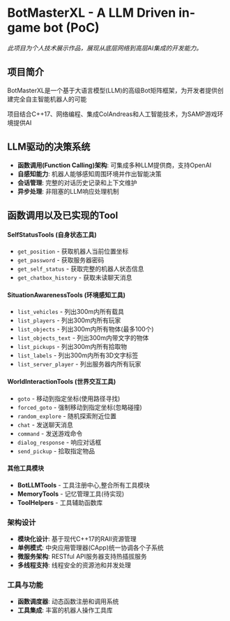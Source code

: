 # BotMasterXL - A LLM Driven in-game bot (PoC)

*此项目为个人技术展示作品，展现从底层网络到高层AI集成的开发能力。*

## 项目简介

BotMasterXL是一个基于大语言模型(LLM)的高级Bot矩阵框架，为开发者提供创建完全自主智能机器人的可能

项目结合C++17、网络编程、集成ColAndreas和人工智能技术，为SAMP游戏环境提供AI

## LLM驱动的决策系统
- **函数调用(Function Calling)架构**: 可集成多种LLM提供商，支持OpenAI
- **自感知能力**: 机器人能够感知周围环境并作出智能决策
- **会话管理**: 完整的对话历史记录和上下文维护
- **异步处理**: 非阻塞的LLM响应处理机制

## 函数调用以及已实现的Tool

#### **SelfStatusTools (自身状态工具)**
- `get_position` - 获取机器人当前位置坐标
- `get_password` - 获取服务器密码
- `get_self_status` - 获取完整的机器人状态信息
- `get_chatbox_history` - 获取未读聊天消息

#### **SituationAwarenessTools (环境感知工具)**
- `list_vehicles` - 列出300m内所有载具
- `list_players` - 列出300m内所有玩家
- `list_objects` - 列出300m内所有物体(最多100个)
- `list_objects_text` - 列出300m内带文字的物体
- `list_pickups` - 列出300m内所有拾取物
- `list_labels` - 列出300m内所有3D文字标签
- `list_server_player` - 列出服务器内所有玩家

#### **WorldInteractionTools (世界交互工具)**
- `goto` - 移动到指定坐标(使用路径寻找)
- `forced_goto` - 强制移动到指定坐标(忽略碰撞)
- `random_explore` - 随机探索附近位置
- `chat` - 发送聊天消息
- `command` - 发送游戏命令
- `dialog_response` - 响应对话框
- `send_pickup` - 拾取指定物品

#### **其他工具模块**
- **BotLLMTools** - 工具注册中心,整合所有工具模块
- **MemoryTools** - 记忆管理工具(待实现)
- **ToolHelpers** - 工具辅助函数库


### 架构设计
- **模块化设计**: 基于现代C++17的RAII资源管理
- **单例模式**: 中央应用管理器(CApp)统一协调各个子系统
- **微服务架构**: RESTful API服务器支持热插拔服务
- **多线程支持**: 线程安全的资源池和并发处理

### 工具与功能
- **函数调度器**: 动态函数注册和调用系统
- **工具集成**: 丰富的机器人操作工具库


